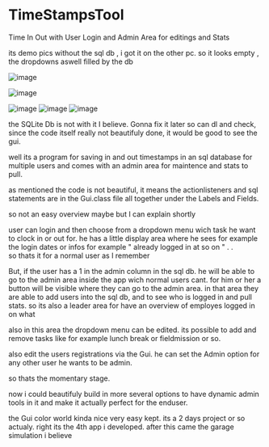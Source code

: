 # TimeStampsTool
Time In Out with User Login and Admin Area for editings and Stats

its demo pics without the sql db , i got it on the other pc. so it looks empty , the dropdowns aswell filled by the db

![image](https://user-images.githubusercontent.com/105649203/202903091-9561d9ff-1594-432f-86b3-a886e675d853.png)

![image](https://user-images.githubusercontent.com/105649203/202903542-0ec72337-c4b3-4170-9da9-d0124a1ef03c.png)

![image](https://user-images.githubusercontent.com/105649203/202903377-ea42ecbb-3663-456d-af1c-be38871c7488.png)
![image](https://user-images.githubusercontent.com/105649203/202903410-fdb4ff40-c5f1-41da-a6e0-21b8af404032.png)
![image](https://user-images.githubusercontent.com/105649203/202903463-32023e59-82cc-42a8-ac5b-40e29c67783e.png)


the SQLite Db is not with it I believe.
Gonna fix it later so can dl and check, since the code itself really not beautifuly done, it would be good to see the gui.

well its a program for saving in and out timestamps in an sql database for multiple users and comes with an admin area for maintence and stats to pull. 

as mentioned the code is not beautiful, it means the actionlisteners and sql statements are in the Gui.class file all together under the Labels and Fields. 

so not an easy overview maybe but I can explain shortly

user can login and then choose from a dropdown menu wich task he want to clock in or out for. he has a little display area where he sees for example the login dates
or infos for example " already logged in at so on " . .   
so thats it for a normal user as I remember

But, if the user has a 1 in the admin column in the sql db. he will be able to go to the admin area inside the app wich normal users cant.
for him or her a button will be visible where they can go to the admin area. 
in that area they are able to add users into the sql db, and to see who is logged in and pull stats. so its also a leader area for have an overview of employes logged in on what

also in this area the dropdown menu can be edited. its possible to add and remove tasks like for example lunch break or fieldmission or so. 

also edit the users registrations via the Gui. he can set the Admin option for any other user he wants to be admin. 

so thats the momentary stage. 

now i could beautifuly build in more several options to have dynamic admin tools in it and make it actually perfect for the enduser.

the Gui color world kinda nice very easy kept. its a 2 days project or so actualy. right its the 4th app i developed. after this came the garage simulation i believe 


